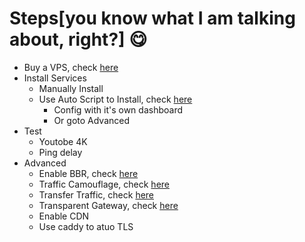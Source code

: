 # Steps[you know what I am talking about, right?] :yum:

- Buy a VPS, check [here](https://github.com/i0Ek3/iGFW/blob/master/VPS.md)
- Install Services
    - Manually Install
    - Use Auto Script to Install, check [here](https://github.com/i0Ek3/iGFW/blob/master/Resources.md#doit)
        - Config with it's own dashboard
        - Or goto Advanced
- Test
    - Youtobe 4K
    - Ping delay
- Advanced
    - Enable BBR, check [here](https://github.com/iMeiji/shadowsocks_install/wiki/开启-TCP-BBR-拥塞控制算法)
    - Traffic Camouflage, check [here](https://github.com/haoel/haoel.github.io#5-流量伪装和其它方式)
    - Transfer Traffic, check [here](https://github.com/233boy/v2ray/wiki/使用Cloudflare中转V2Ray流量)
    - Transparent Gateway, check [here](https://github.com/haoel/haoel.github.io#7-透明网关)
    - Enable CDN
    - Use caddy to atuo TLS
